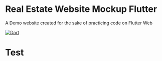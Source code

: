 
# Real Estate Website Mockup Flutter
 A Demo website created for the sake of practicing code on Flutter Web

[![Dart](https://github.com/Luismi74/Real-Estate-Website-Mockup-Flutter/actions/workflows/codeql.yml/badge.svg)](https://github.com/Luismi74/Real-Estate-Website-Mockup-Flutter/actions/workflows/codeql.yml)

# Test